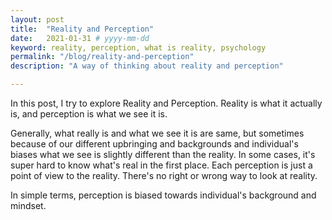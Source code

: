 ```yaml
---
layout: post
title:  "Reality and Perception"
date:   2021-01-31 # yyyy-mm-dd
keyword: reality, perception, what is reality, psychology  
permalink: "/blog/reality-and-perception"
description: "A way of thinking about reality and perception"

---
```


In this post, I try to explore Reality and Perception. Reality is what it actually is, and perception is what we see it is.

Generally, what really is and what we see it is are same, but sometimes because of our different upbringing and backgrounds and individual's biases what we see is slightly different than the reality.
In some cases, it's super hard to know what's real in the first place. Each perception is just a point of view to the reality. There's no right or wrong way to look at reality.

In simple terms, perception is biased towards individual's background and mindset.







